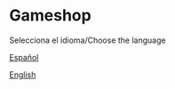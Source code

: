 # Gameshop
Selecciona el idioma/Choose the language

[Español](README_es.md)

[English](README_en.md)
